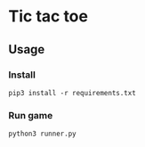 # Tic tac toe

## Usage

### Install

```
pip3 install -r requirements.txt
```

### Run game

```
python3 runner.py
```
